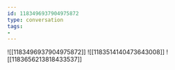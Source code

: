 ```yaml
---
id: 1183496937904975872
type: conversation
tags:
- 
---
```

![[1183496937904975872]]
![[1183514140473643008]]
![[1183656213818433537]]

